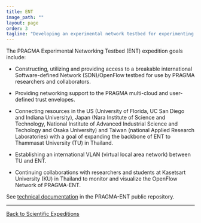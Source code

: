 ```yaml
---
title: ENT 
image_path: ""
layout: page
order: 3
tagline: "Developing an experimental network testbed for experimenting with software-defined networks and monitoring impacts of choices"
---
```


<span class="strongword">The PRAGMA Experimental Networking Testbed (ENT) expedition goals include:</span> 
  
  
* Constructing, utilizing and providing access to a breakable international Software-defined Network (SDN)/OpenFlow testbed for use by PRAGMA researchers and collaborators.  


* Providing networking support to the PRAGMA multi-cloud and user-defined trust envelopes.


* Connecting resources in the US (University of Florida, UC San Diego and Indiana University), Japan (Nara
Institute of Science and Technology, National Institute of Advanced Industrial Science and Techology and Osaka University) and 
Taiwan (national Applied Research Laboratories) with a goal of expanding the backbone of ENT to Thammasat University (TU) in Thailand.


* Establishing an international VLAN (virtual local area network) between TU and ENT.


* Continuing collaborations with researchers and students at Kasetsart University (KU) in Thailand to monitor and visualize the OpenFlow Network of PRAGMA-ENT.


See [technical documentation][1] in the PRAGMA-ENT public repository.


[1]: https://github.com/pragmagrid/pragma_ent/wiki

<hr class="primary">
<p><a href="/projects"> Back to Scientific Expeditions</a></p>

